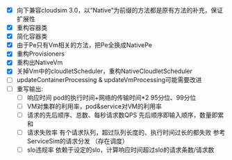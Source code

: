 - [x] 向下兼容cloudsim 3.0，以“Native”为前缀的方法都是原有方法的补充，保证扩展性
- [x] 重构容器类
- [x] 简化容器类
- [x] 由于Pe只有Vm相关的方法，把Pe全换成NativePe
- [x] 重构Provisioners
- [x] 重构出NativeVm
- [x] 关掉Vm中的cloudletScheduler，重构NativeCloudletScheduler
- [ ] updateContainerProcessing & updateVmProcessing可能需要改进
- [ ] 重写输出:
  - [ ] 响应时间
    pod的执行时间+网络的传输时间*2
    95分位、99分位
  - [ ] VM对集群的利用率，pod&service对VM的利用率
  - [ ] 请求的先后顺序、总数、每秒请求数QPS
    先后顺序即输入顺序，数量即累和
  - [ ] 请求失败率
    有个请求队列，超过队列长度的、执行时间过长的都失败
    参考ServiceSim的请求分发
    （存在调度）
  - [ ] slo违规率
    依赖于设定的slo，计算响应时间超过slo的请求条数/请求数